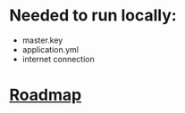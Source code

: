 # Needed to run locally:
- master.key
- application.yml
- internet connection

# [Roadmap](ROADMAP.md)